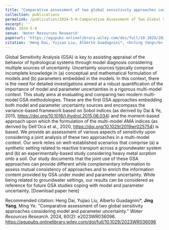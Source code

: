 ```yaml
---
title: "Comparative assessment of two global sensitivity approaches considering model and parameter uncertainty"
collection: publications
permalink: /publication/2024-5-9-Comparative Assessment of Two Global Sensitivity Approaches Considering Model and Parameter Uncertainty.md
excerpt: ''
date: 2024-5-9
venue: 'Water Resources Research'
paperurl: 'https://agupubs.onlinelibrary.wiley.com/doi/full/10.1029/2023WR036096'
citation: 'Heng Dai, Yujiao Liu, Alberto Guadagnini*, <b>Jing Yang</b>, Ming Ye. &quot;Comparative assessment of two global sensitivity approaches considering model and parameter uncertainty.&quot; <i>Water Resources Research</i>. 2024, 60(2): e2023WR036096. https://agupubs.onlinelibrary.wiley.com/doi/full/10.1029/2023WR036096'
---
```

Global Sensitivity Analysis (GSA) is key to assisting appraisal of the behavior of hydrological systems through model diagnosis considering multiple sources of uncertainty. Uncertainty sources typically comprise incomplete knowledge in (a) conceptual and mathematical formulation of models and (b) parameters embedded in the models. In this context, there is the need for detailed investigations aimed at a robust quantification of the importance of model and parameter uncertainties in a rigorous multi-model context. This study aims at evaluating and comparing two modern multi-model GSA methodologies. These are the first GSA approaches embedding both model and parameter uncertainty sources and encompass the variance-based framework based on Sobol indices (as derived by Dai & Ye, 2015, https://doi.org/10.1016/j.jhydrol.2015.06.034) and the moment-based approach upon which the formulation of the multi-model AMA indices (as derived by Dell'Oca et al., 2020, https://doi.org/10.1029/2019wr025754) is based. We provide an assessment of various aspects of sensitivity upon considering a joint analysis of these two approaches in a multi-model context. Our work relies on well-established scenarios that comprise (a) a synthetic setting related to reactive transport across a groundwater system and (b) an experimentally-based study considering heavy metal sorption onto a soil. Our study documents that the joint use of these GSA approaches can provide different while complementary information to assess mutual consistency of approaches and to enrich the information content provided by GSA under model and parameter uncertainty. While being related to groundwater settings, our results can be considered as reference for future GSA studies coping with model and parameter uncertainty.
[Download paper here]

Recommended citation: Heng Dai, Yujiao Liu, Alberto Guadagnini*, <b>Jing Yang</b>, Ming Ye. &quot;Comparative assessment of two global sensitivity approaches considering model and parameter uncertainty.&quot; <i>Water Resources Research</i>. 2024, 60(2): e2023WR036096. https://agupubs.onlinelibrary.wiley.com/doi/full/10.1029/2023WR036096
